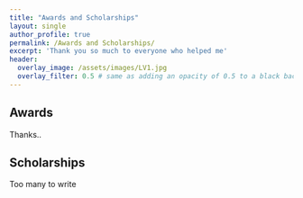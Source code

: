 ```yaml
---
title: "Awards and Scholarships"
layout: single
author_profile: true
permalink: /Awards and Scholarships/
excerpt: 'Thank you so much to everyone who helped me'
header:
  overlay_image: /assets/images/LV1.jpg
  overlay_filter: 0.5 # same as adding an opacity of 0.5 to a black background
---
```


## Awards

Thanks..

## Scholarships

Too many to write